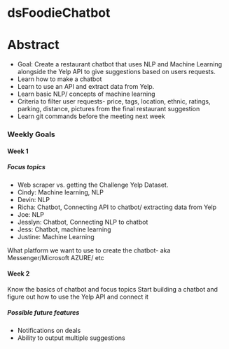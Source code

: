 # dsFoodieChatbot

# Abstract

* Goal: Create a restaurant chatbot that uses NLP and Machine Learning alongside the Yelp API to give suggestions based on users requests.
* Learn how to make a chatbot
* Learn to use an API and extract data from Yelp. 
* Learn basic NLP/ concepts of machine learning
* Criteria to filter user requests- price, tags, location, ethnic, ratings, parking, distance, pictures from the final restaurant suggestion
* Learn git commands before the meeting next week

### Weekly Goals

#### Week 1
##### Focus topics
* Web scraper vs. getting the Challenge Yelp Dataset.
* Cindy: Machine learning, NLP
* Devin: NLP
* Richa: Chatbot, Connecting API to chatbot/ extracting data from Yelp
* Joe: NLP
* Jesslyn: Chatbot, Connecting NLP to chatbot
* Jess: Chatbot, machine learning
* Justine: Machine Learning

What platform we want to use to create the chatbot- aka Messenger/Microsoft AZURE/ etc

#### Week 2
Know the basics of chatbot and focus topics
Start building a chatbot and figure out how to use the Yelp API and connect it

##### Possible future features
+ Notifications on deals
+ Ability to output multiple suggestions
